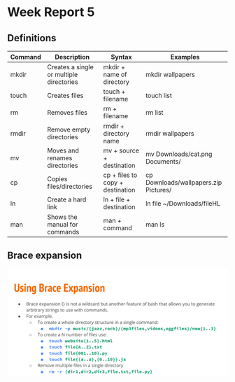 # Week Report 5

## Definitions 

| Command | Description  |  Syntax  | Examples |
| ------- | ------------ | -------- |----------|
| mkdir   | Creates a single or multiple directories | mkdir + name of directory | mkdir wallpapers |
| touch   | Creates files  | touch + filename | touch list |
| rm      | Removes files  | rm + filename    | rm list |
| rmdir   | Remove empty directories | rmdir + directory name | rmdir wallpapers |
| mv      | Moves and renames directories | mv + source + destination | mv Downloads/cat.png Documents/ | 
| cp      | Copies files/directories | cp + files to copy + destination | cp Downloads/wallpapers.zip Pictures/ |
| ln      | Create a hard link | ln + file + destination | ln file ~/Downloads/fileHL |
| man     | Shows the manual for commands | man + command | man ls | 


## Brace expansion

![p1](p1.png)